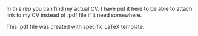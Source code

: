 In this rep you can find my actual CV. I have put it here to be able to attach link to my CV instead of .pdf file if it need somewhere.

This .pdf file was created with specific LaTeX template.
